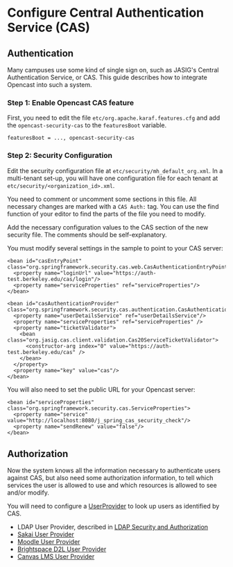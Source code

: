 Configure Central Authentication Service (CAS)
==============================================

Authentication
--------------

Many campuses use some kind of single sign on, such as JASIG's Central Authentication Service, or CAS. This guide
describes how to integrate Opencast into such a system.

### Step 1: Enable Opencast CAS feature 

First, you need to edit the file `etc/org.apache.karaf.features.cfg` and add the `opencast-security-cas` to the
`featuresBoot` variable.

    featuresBoot = ..., opencast-security-cas

### Step 2: Security Configuration

Edit the security configuration file at `etc/security/mh_default_org.xml`. In a multi-tenant set-up, you will have one
configuration file for each tenant at `etc/security/<organization_id>.xml`.

You need to comment or uncomment some sections in this file.
All necessary changes are marked with a `CAS Auth:` tag. You can use the find function of your editor to
find the parts of the file you need to modify.

Add the necessary configuration values to the CAS section of the new security file. The comments should be
self-explanatory.

You must modify several settings in the sample to point to your CAS server:

    <bean id="casEntryPoint" class="org.springframework.security.cas.web.CasAuthenticationEntryPoint">
      <property name="loginUrl" value="https://auth-test.berkeley.edu/cas/login"/>
      <property name="serviceProperties" ref="serviceProperties"/>
    </bean>

    <bean id="casAuthenticationProvider" class="org.springframework.security.cas.authentication.CasAuthenticationProvider">
      <property name="userDetailsService" ref="userDetailsService"/>
      <property name="serviceProperties" ref="serviceProperties" />
      <property name="ticketValidator">
        <bean class="org.jasig.cas.client.validation.Cas20ServiceTicketValidator">
          <constructor-arg index="0" value="https://auth-test.berkeley.edu/cas" />
        </bean>
      </property>
      <property name="key" value="cas"/>
    </bean>

You will also need to set the public URL for your Opencast server:

    <bean id="serviceProperties" class="org.springframework.security.cas.ServiceProperties">
      <property name="service" value="http://localhost:8080/j_spring_cas_security_check"/>
      <property name="sendRenew" value="false"/>
    </bean>


Authorization
-------------

Now the system knows all the information necessary to authenticate users against CAS, but also need some authorization
information, to tell which services the user is allowed to use and which resources is allowed to see and/or modify.

You will need to configure a [UserProvider](security.md#user-and-role-providers) to look up users as identified by CAS.

* LDAP User Provider, described in [LDAP Security and Authorization](security.ldap.md)
* [Sakai User Provider](security.user.sakai.md)
* [Moodle User Provider](security.user.moodle.md)
* [Brightspace D2L User Provider](security.user.brightspace.md)
* [Canvas LMS User Provider](security.user.canvas.md)

